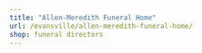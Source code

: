 ```yaml
---
title: "Allen-Meredith Funeral Home"
url: /evansville/allen-meredith-funeral-home/
shop: funeral directors
---
```


